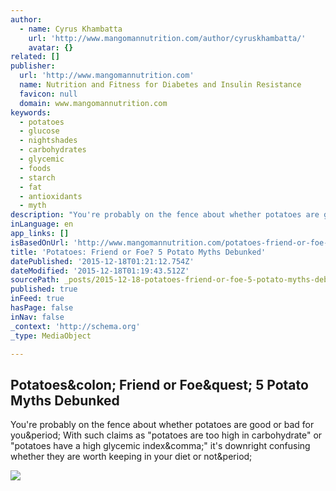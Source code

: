 ```yaml
---
author:
  - name: Cyrus Khambatta
    url: 'http://www.mangomannutrition.com/author/cyruskhambatta/'
    avatar: {}
related: []
publisher:
  url: 'http://www.mangomannutrition.com'
  name: Nutrition and Fitness for Diabetes and Insulin Resistance
  favicon: null
  domain: www.mangomannutrition.com
keywords:
  - potatoes
  - glucose
  - nightshades
  - carbohydrates
  - glycemic
  - foods
  - starch
  - fat
  - antioxidants
  - myth
description: "You're probably on the fence about whether potatoes are good or bad for you. With such claims as \"potatoes are too high in carbohydrate\" or \"potatoes have a high glycemic index,\" it's downright confusing whether they are worth keeping in your diet or not."
inLanguage: en
app_links: []
isBasedOnUrl: 'http://www.mangomannutrition.com/potatoes-friend-or-foe-5-potato-myths-debunked/'
title: 'Potatoes: Friend or Foe? 5 Potato Myths Debunked'
datePublished: '2015-12-18T01:21:12.754Z'
dateModified: '2015-12-18T01:19:43.512Z'
sourcePath: _posts/2015-12-18-potatoes-friend-or-foe-5-potato-myths-debunked.md
published: true
inFeed: true
hasPage: false
inNav: false
_context: 'http://schema.org'
_type: MediaObject

---
```

<article style=""><h1>Potatoes&amp;colon; Friend or Foe&amp;quest; 5 Potato Myths Debunked</h1><p>You're probably on the fence about whether potatoes are good or bad for you&amp;period; With such claims as "potatoes are too high in carbohydrate" or "potatoes have a high glycemic index&amp;comma;" it's downright confusing whether they are worth keeping in your diet or not&amp;period;</p><img src="http://www.mangomannutrition.com/wp-content/uploads/2015/12/Potatoes-Friend-Best-Friend.jpg" /></article>